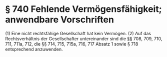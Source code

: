 # § 740 Fehlende Vermögensfähigkeit; anwendbare Vorschriften
(1) Eine nicht rechtsfähige Gesellschaft hat kein Vermögen.
(2) Auf das Rechtsverhältnis der Gesellschafter untereinander sind die §§ 708, 709, 710, 711, 711a, 712, die §§ 714, 715, 715a, 716, 717 Absatz 1 sowie § 718 entsprechend anzuwenden.